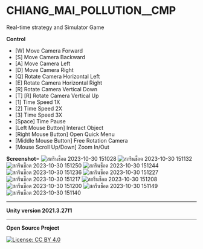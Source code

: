 # CHIANG_MAI_POLLUTION__CMP
Real-time strategy and Simulator Game

**Control**
- [W] Move Camera Forward
- [S]  Move Camera Backward
- [A] Move Camera Left
- [D] Move Camera Right
- [Q] Rotate Camera Horizontal Left
- [E] Rotate Camera Horizontal Right
- [R] Rotate Camera Vertical Down
- [T] [R] Rotate Camera Vertical Up
- [1] Time Speed 1X
- [2] Time Speed 2X
- [3] Time Speed 3X
- [Space] Time Pause
- [Left Mouse Button] Interact Object
- [Right Mouse Button] Open Quick Menu
- [Middle Mouse Button] Free Rotation Camera
- [Mouse Scroll Up/Down] Zoom In/Out

**Screenshot**=
![สกรีนช็อต 2023-10-30 151028](https://github.com/Gongpai/CHIANG_MAI_POLLUTION__CMP/assets/31787868/8a1bfbd7-0941-48f0-b13b-e6eb4aaa06f3)
![สกรีนช็อต 2023-10-30 151132](https://github.com/Gongpai/CHIANG_MAI_POLLUTION__CMP/assets/31787868/b1b45afa-f4d3-4fce-92f8-8a85e7096493)
![สกรีนช็อต 2023-10-30 151250](https://github.com/Gongpai/CHIANG_MAI_POLLUTION__CMP/assets/31787868/b2bed993-0a9d-40d7-a9b9-9ff45dc5a802)
![สกรีนช็อต 2023-10-30 151244](https://github.com/Gongpai/CHIANG_MAI_POLLUTION__CMP/assets/31787868/813f1c85-a521-4397-ab86-a8c5798e6860)
![สกรีนช็อต 2023-10-30 151236](https://github.com/Gongpai/CHIANG_MAI_POLLUTION__CMP/assets/31787868/86a6a526-7088-4776-921f-e820012ae23d)
![สกรีนช็อต 2023-10-30 151227](https://github.com/Gongpai/CHIANG_MAI_POLLUTION__CMP/assets/31787868/97380bbb-b660-427a-b149-998c0fcdec09)
![สกรีนช็อต 2023-10-30 151217](https://github.com/Gongpai/CHIANG_MAI_POLLUTION__CMP/assets/31787868/cd204017-8d00-4ef0-8ee5-f1f1ef0c8adc)
![สกรีนช็อต 2023-10-30 151208](https://github.com/Gongpai/CHIANG_MAI_POLLUTION__CMP/assets/31787868/2d842b80-8391-4596-b55b-b8b91e969413)
![สกรีนช็อต 2023-10-30 151200](https://github.com/Gongpai/CHIANG_MAI_POLLUTION__CMP/assets/31787868/0237cfc2-2834-496e-b4c8-f599d7d86c9c)
![สกรีนช็อต 2023-10-30 151149](https://github.com/Gongpai/CHIANG_MAI_POLLUTION__CMP/assets/31787868/5c1e77e2-80f9-4a50-a3be-1278424a825a)
![สกรีนช็อต 2023-10-30 151140](https://github.com/Gongpai/CHIANG_MAI_POLLUTION__CMP/assets/31787868/20c8e345-c18d-41b5-995a-a5c9183d7cf5)

--------------------------------------------
**Unity version 2021.3.27f1**

--------------------------------------------
**Open Source Project**

[![License: CC BY 4.0](https://licensebuttons.net/l/by/4.0/80x15.png)](http://creativecommons.org/licenses/by/4.0/)
